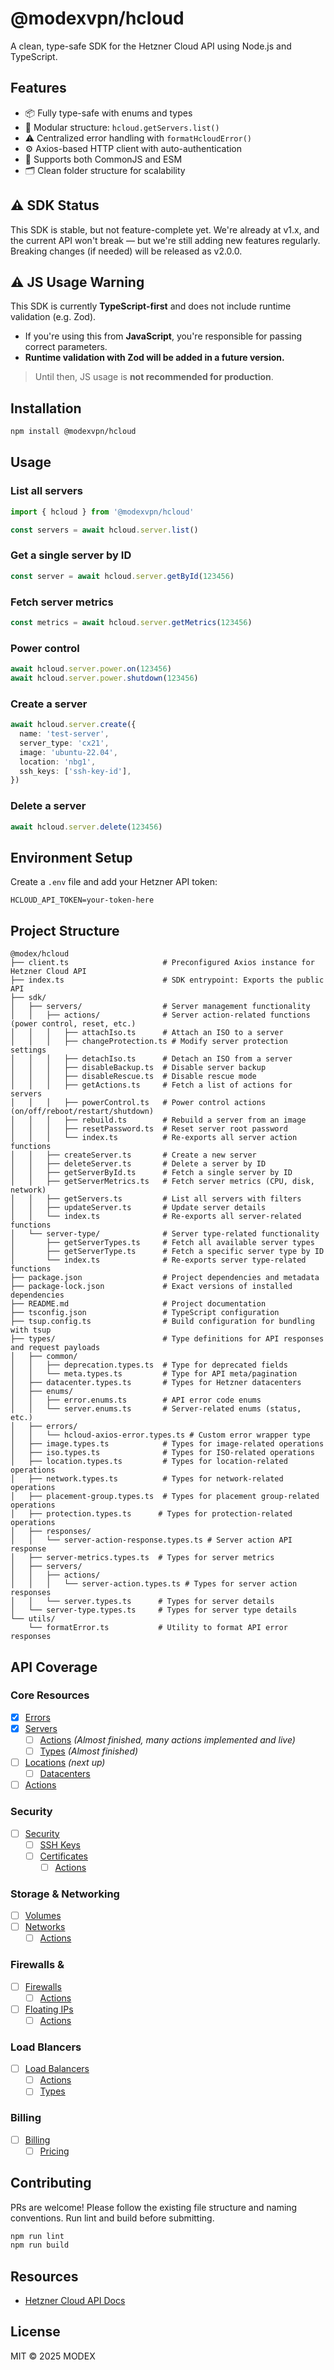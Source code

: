 # @modexvpn/hcloud

A clean, type-safe SDK for the Hetzner Cloud API using Node.js and TypeScript.

## Features

- 📦 Fully type-safe with enums and types
- 🧼 Modular structure: `hcloud.getServers.list()`
- ⚠️ Centralized error handling with `formatHcloudError()`
- ⚙️ Axios-based HTTP client with auto-authentication
- 🔁 Supports both CommonJS and ESM
- 🗂️ Clean folder structure for scalability

## ⚠️ SDK Status
This SDK is stable, but not feature-complete yet.
We're already at v1.x, and the current API won't break — but we're still adding new features regularly.
Breaking changes (if needed) will be released as v2.0.0.

## ⚠️ JS Usage Warning

This SDK is currently **TypeScript-first** and does not include runtime validation (e.g. Zod).

- If you're using this from **JavaScript**, you're responsible for passing correct parameters.
- **Runtime validation with Zod will be added in a future version.**

> Until then, JS usage is **not recommended for production**.

## Installation

```bash
npm install @modexvpn/hcloud
```

## Usage

### List all servers
```ts
import { hcloud } from '@modexvpn/hcloud'

const servers = await hcloud.server.list()
```

### Get a single server by ID
```ts
const server = await hcloud.server.getById(123456)
```

### Fetch server metrics
```ts
const metrics = await hcloud.server.getMetrics(123456)
```

### Power control
```ts
await hcloud.server.power.on(123456)
await hcloud.server.power.shutdown(123456)
```

### Create a server
```ts
await hcloud.server.create({
  name: 'test-server',
  server_type: 'cx21',
  image: 'ubuntu-22.04',
  location: 'nbg1',
  ssh_keys: ['ssh-key-id'],
})
```

### Delete a server
```ts
await hcloud.server.delete(123456)
```

## Environment Setup
Create a `.env` file and add your Hetzner API token:

```env
HCLOUD_API_TOKEN=your-token-here
```

## Project Structure
```
@modex/hcloud
├── client.ts                     # Preconfigured Axios instance for Hetzner Cloud API
├── index.ts                      # SDK entrypoint: Exports the public API
├── sdk/
│   ├── servers/                  # Server management functionality
│   │   ├── actions/              # Server action-related functions (power control, reset, etc.)
│   │   │   ├── attachIso.ts      # Attach an ISO to a server
│   │   │   ├── changeProtection.ts # Modify server protection settings
│   │   │   ├── detachIso.ts      # Detach an ISO from a server
│   │   │   ├── disableBackup.ts  # Disable server backup
│   │   │   ├── disableRescue.ts  # Disable rescue mode
│   │   │   ├── getActions.ts     # Fetch a list of actions for servers
│   │   │   ├── powerControl.ts   # Power control actions (on/off/reboot/restart/shutdown)
│   │   │   ├── rebuild.ts        # Rebuild a server from an image
│   │   │   ├── resetPassword.ts  # Reset server root password
│   │   │   └── index.ts          # Re-exports all server action functions
│   │   ├── createServer.ts       # Create a new server
│   │   ├── deleteServer.ts       # Delete a server by ID
│   │   ├── getServerById.ts      # Fetch a single server by ID
│   │   ├── getServerMetrics.ts   # Fetch server metrics (CPU, disk, network)
│   │   ├── getServers.ts         # List all servers with filters
│   │   ├── updateServer.ts       # Update server details
│   │   └── index.ts              # Re-exports all server-related functions
│   └── server-type/              # Server type-related functionality
│       ├── getServerTypes.ts     # Fetch all available server types
│       ├── getServerType.ts      # Fetch a specific server type by ID
│       └── index.ts              # Re-exports server type-related functions
├── package.json                  # Project dependencies and metadata
├── package-lock.json             # Exact versions of installed dependencies
├── README.md                     # Project documentation
├── tsconfig.json                 # TypeScript configuration
├── tsup.config.ts                # Build configuration for bundling with tsup
├── types/                        # Type definitions for API responses and request payloads
│   ├── common/
│   │   ├── deprecation.types.ts  # Type for deprecated fields
│   │   └── meta.types.ts         # Type for API meta/pagination
│   ├── datacenter.types.ts       # Types for Hetzner datacenters
│   ├── enums/
│   │   ├── error.enums.ts        # API error code enums
│   │   └── server.enums.ts       # Server-related enums (status, etc.)
│   ├── errors/
│   │   └── hcloud-axios-error.types.ts # Custom error wrapper type
│   ├── image.types.ts            # Types for image-related operations
│   ├── iso.types.ts              # Types for ISO-related operations
│   ├── location.types.ts         # Types for location-related operations
│   ├── network.types.ts          # Types for network-related operations
│   ├── placement-group.types.ts  # Types for placement group-related operations
│   ├── protection.types.ts      # Types for protection-related operations
│   ├── responses/
│   │   └── server-action-response.types.ts # Server action API response
│   ├── server-metrics.types.ts  # Types for server metrics
│   ├── servers/
│   │   ├── actions/
│   │   │   └── server-action.types.ts # Types for server action responses
│   │   └── server.types.ts      # Types for server details
│   └── server-type.types.ts     # Types for server type details
└── utils/
    └── formatError.ts           # Utility to format API error responses
```

## API Coverage
### Core Resources

- [x] [Errors](https://docs.hetzner.cloud/#errors)
- [x] [Servers](https://docs.hetzner.cloud/#servers)
  - [ ] [Actions](https://docs.hetzner.cloud/#server-actions) *(Almost finished, many actions implemented and live)*
  - [ ] [Types](https://docs.hetzner.cloud/#server-types) *(Almost finished)*
- [ ] [Locations](https://docs.hetzner.cloud/#locations) *(next up)*
  - [ ] [Datacenters](https://docs.hetzner.cloud/#datacenters)
- [ ] [Actions](https://docs.hetzner.cloud/#actions)

### Security

- [ ] [Security](https://docs.hetzner.cloud/#security)
  - [ ] [SSH Keys](https://docs.hetzner.cloud/#ssh-keys)
  - [ ] [Certificates](https://docs.hetzner.cloud/#certificates)
    - [ ] [Actions](https://docs.hetzner.cloud/#certificate-actions)

### Storage & Networking

- [ ] [Volumes](https://docs.hetzner.cloud/#volumes)
- [ ] [Networks](https://docs.hetzner.cloud/#network)
  - [ ] [Actions](https://docs.hetzner.cloud/#network-actions)

### Firewalls & 

- [ ] [Firewalls](https://docs.hetzner.cloud/#firewalls)
  - [ ] [Actions](https://docs.hetzner.cloud/#firewall-actions)
- [ ] [Floating IPs](https://docs.hetzner.cloud/#floating-ips)
  - [ ] [Actions](https://docs.hetzner.cloud/#floating-ip-actions)

### Load Blancers

- [ ] [Load Balancers](https://docs.hetzner.cloud/#load-balancers)
  - [ ] [Actions](https://docs.hetzner.cloud/#load-balancer-actions)
  - [ ] [Types](https://docs.hetzner.cloud/#load-balancer-types)

### Billing

- [ ] [Billing](https://docs.hetzner.cloud/#billing)
  - [ ] [Pricing](https://docs.hetzner.cloud/#pricing)

## Contributing
PRs are welcome! Please follow the existing file structure and naming conventions. Run lint and build before submitting.

```bash
npm run lint
npm run build
```

## Resources
- [Hetzner Cloud API Docs](https://docs.hetzner.cloud)

## License
MIT © 2025 MODEX
